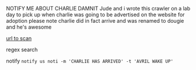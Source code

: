 NOTIFY ME ABOUT CHARLIE DAMNIT
Jude and i wrote this crawler on a lab day to pick up when charlie was going to be advertised on the website for adoption
please note charlie did in fact arrive and was renamed to dougie and he's awesome

[url to scan](https://www.rspcavic.org/adoption/Search/?animal=Cat&location=RSPCA+Epping+Animal+Welfare+Facility&keywords=&seed=8&page=1)

regex search

notify
`notify us noti -m 'CHARLIE HAS ARRIVED' -t 'AVRIL WAKE UP'`
